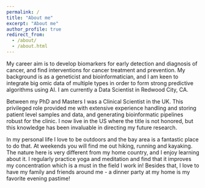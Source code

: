 ```yaml
---
permalink: /
title: "About me"
excerpt: "About me"
author_profile: true
redirect_from: 
  - /about/
  - /about.html
---
```


My career aim is to develop biomarkers for early detection and diagnosis of cancer, and find interventions for cancer treatment and prevention.  My background is as a geneticist and bioinformatician, and I am keen to integrate big omic data of multiple types in order to form strong predictive algorithms using AI. I am currently a Data Scientist in Redwood City, CA.

Between my PhD and Masters I was a Clinical Scientist in the UK. This privileged role provided me with extensive experience handling and storing patient level samples and data, and generating bioinformatic pipelines robust for the clinic. I now live in the US where the title is not honored, but this knowledge has been invaluable in directing my future research. 

In my personal life I love to be outdoors and the bay area is a fantastic place to do that. At weekends you will find me out hiking, running and kayaking. The nature here is very different from my home country, and I enjoy learning about it. I regularly practice yoga and meditation and find that it improves my concentration which is a must in the field I work in! Besides that, I love to have my family and friends around me - a dinner party at my home is my favorite evening pastime!
